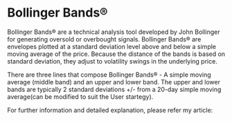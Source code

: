 # Bollinger Bands®

Bollinger Bands® are a technical analysis tool developed by John Bollinger for generating oversold or overbought signals. Bollinger Bands® are envelopes plotted at a standard deviation level above and below a simple moving average of the price. Because the distance of the bands is based on standard deviation, they adjust to volatility swings in the underlying price.

There are three lines that compose Bollinger Bands® - A simple moving average (middle band) and an upper and lower band. The upper and lower bands are typically 2 standard deviations +/- from a 20-day simple moving average(can be modified to suit the User startegy).

For further information and detailed explanation, please refer my article: 
